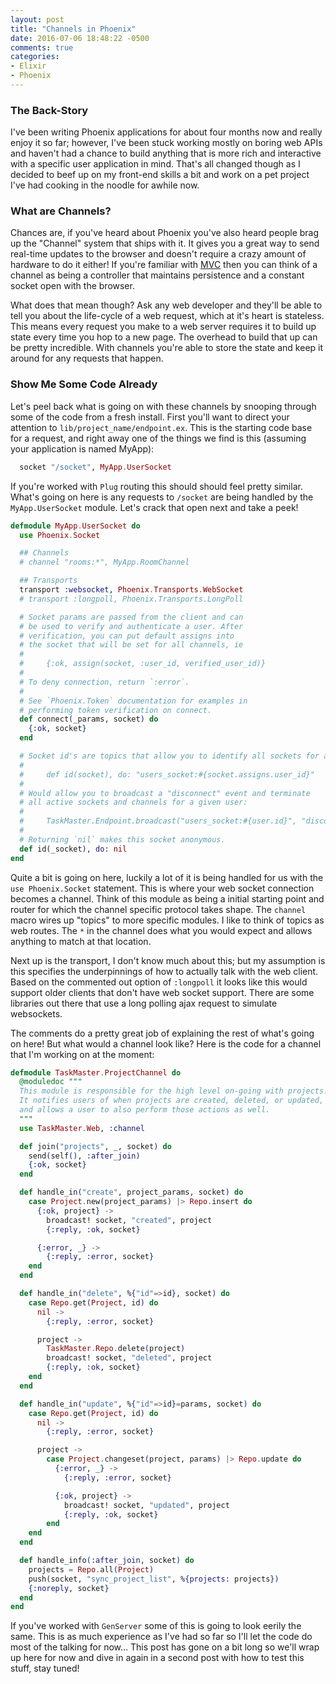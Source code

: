 ```yaml
---
layout: post
title: "Channels in Phoenix"
date: 2016-07-06 18:48:22 -0500
comments: true
categories:
- Elixir
- Phoenix
---
```


### The Back-Story

I've been writing Phoenix applications for about four months now and really
enjoy it so far; however, I've been stuck working mostly on boring web APIs and
haven't had a chance to build anything that is more rich and interactive with
a specific user application in mind.  That's all changed though as I decided to
beef up on my front-end skills a bit and work on a pet project I've had cooking
in the noodle for awhile now.

<!-- more -->

### What are Channels?

Chances are, if you've heard about Phoenix you've also heard people brag up the
"Channel" system that ships with it.  It gives you a great way to send real-time
updates to the browser and doesn't require a crazy amount of hardware to do it
either!  If you're familiar with
[MVC](https://en.wikipedia.org/wiki/Model%E2%80%93view%E2%80%93controller) then
you can think of a channel as being a controller that maintains persistence and
a constant socket open with the browser.

What does that mean though?  Ask any web developer and they'll be able to tell
you about the life-cycle of a web request, which at it's heart is stateless.
This means every request you make to a web server requires it to build up state
every time you hop to a new page.  The overhead to build that up can be pretty
incredible.  With channels you're able to store the state and keep it around for
any requests that happen.

### Show Me Some Code Already

Let's peel back what is going on with these channels by snooping through some of
the code from a fresh install. First you'll want to direct your attention to
`lib/project_name/endpoint.ex`.  This is the starting code base for a request,
and right away one of the things we find is this (assuming your application is
named MyApp):

``` elixir
  socket "/socket", MyApp.UserSocket
```

If you're worked with `Plug` routing this should should feel pretty similar.
What's going on here is any requests to `/socket` are being handled by the
`MyApp.UserSocket` module.  Let's crack that open next and take a peek!

``` elixir
defmodule MyApp.UserSocket do
  use Phoenix.Socket

  ## Channels
  # channel "rooms:*", MyApp.RoomChannel

  ## Transports
  transport :websocket, Phoenix.Transports.WebSocket
  # transport :longpoll, Phoenix.Transports.LongPoll

  # Socket params are passed from the client and can
  # be used to verify and authenticate a user. After
  # verification, you can put default assigns into
  # the socket that will be set for all channels, ie
  #
  #     {:ok, assign(socket, :user_id, verified_user_id)}
  #
  # To deny connection, return `:error`.
  #
  # See `Phoenix.Token` documentation for examples in
  # performing token verification on connect.
  def connect(_params, socket) do
    {:ok, socket}
  end

  # Socket id's are topics that allow you to identify all sockets for a given user:
  #
  #     def id(socket), do: "users_socket:#{socket.assigns.user_id}"
  #
  # Would allow you to broadcast a "disconnect" event and terminate
  # all active sockets and channels for a given user:
  #
  #     TaskMaster.Endpoint.broadcast("users_socket:#{user.id}", "disconnect", %{})
  #
  # Returning `nil` makes this socket anonymous.
  def id(_socket), do: nil
end
```
Quite a bit is going on here, luckily a lot of it is being handled for us with
the `use Phoenix.Socket` statement.  This is where your web socket connection
becomes a channel.  Think of this module as being a initial starting point and
router for which the channel specific protocol takes shape.  The `channel` macro
wires up "topics" to more specific modules.  I like to think of topics as web
routes.  The `*` in the channel does what you would expect and allows anything
to match at that location.

Next up is the transport, I don't know much about this; but my assumption is
this specifies the underpinnings of how to actually talk with the web client.
Based on the commented out option of `:longpoll` it looks like this would
support older clients that don't have web socket support.  There are some
libraries out there that use a long polling ajax request to simulate websockets.

The comments do a pretty great job of explaining the rest of what's going on
here!  But what would a channel look like?  Here is the code for a channel that
I'm working on at the moment:

``` elixir
defmodule TaskMaster.ProjectChannel do
  @moduledoc """
  This module is responsible for the high level on-going with projects.
  It notifies users of when projects are created, deleted, or updated,
  and allows a user to also perform those actions as well.
  """
  use TaskMaster.Web, :channel

  def join("projects", _, socket) do
    send(self(), :after_join)
    {:ok, socket}
  end

  def handle_in("create", project_params, socket) do
    case Project.new(project_params) |> Repo.insert do
      {:ok, project} ->
        broadcast! socket, "created", project
        {:reply, :ok, socket}

      {:error, _} ->
        {:reply, :error, socket}
    end
  end

  def handle_in("delete", %{"id"=>id}, socket) do
    case Repo.get(Project, id) do
      nil ->
        {:reply, :error, socket}

      project ->
        TaskMaster.Repo.delete(project)
        broadcast! socket, "deleted", project
        {:reply, :ok, socket}
    end
  end

  def handle_in("update", %{"id"=>id}=params, socket) do
    case Repo.get(Project, id) do
      nil ->
        {:reply, :error, socket}

      project ->
        case Project.changeset(project, params) |> Repo.update do
          {:error, _} ->
            {:reply, :error, socket}

          {:ok, project} ->
            broadcast! socket, "updated", project
            {:reply, :ok, socket}
        end
    end
  end

  def handle_info(:after_join, socket) do
    projects = Repo.all(Project)
    push(socket, "sync_project_list", %{projects: projects})
    {:noreply, socket}
  end
end
```

If you've worked with `GenServer` some of this is going to look eerily the same.
This is as much experience as I've had so far so I'll let the code do most of
the talking for now...  This post has gone on a bit long so we'll wrap up here
for now and dive in again in a second post with how to test this stuff, stay
tuned!
